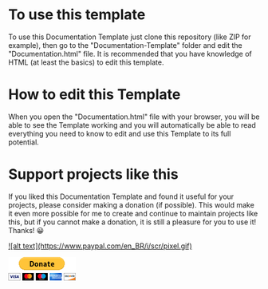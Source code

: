 # To use this template

To use this Documentation Template just clone this repository (like ZIP for example), then go to the "Documentation-Template" folder and edit the "Documentation.html" file.
 It is recommended that you have knowledge of HTML (at least the basics) to edit this template.

# How to edit this Template

When you open the "Documentation.html" file with your browser, you will be able to see the Template working and you will automatically be able to read everything you need to know to edit and use this Template to its full potential.

# Support projects like this

If you liked this Documentation Template and found it useful for your projects, please consider making a donation (if possible). This would make it even more possible for me to create and continue to maintain projects like this, but if you cannot make a donation, it is still a pleasure for you to use it! Thanks! 😀

<a href="https://www.paypal.com/donate/?hosted_button_id=MVDJY3AXLL8T2" target="_blank">
    ![alt text](https://www.paypal.com/en_BR/i/scr/pixel.gif)
</a>

[![name](Documentation-Template/DocumentationFiles/images/paypal-donate.png)](https://www.paypal.com/donate/?hosted_button_id=MVDJY3AXLL8T2)